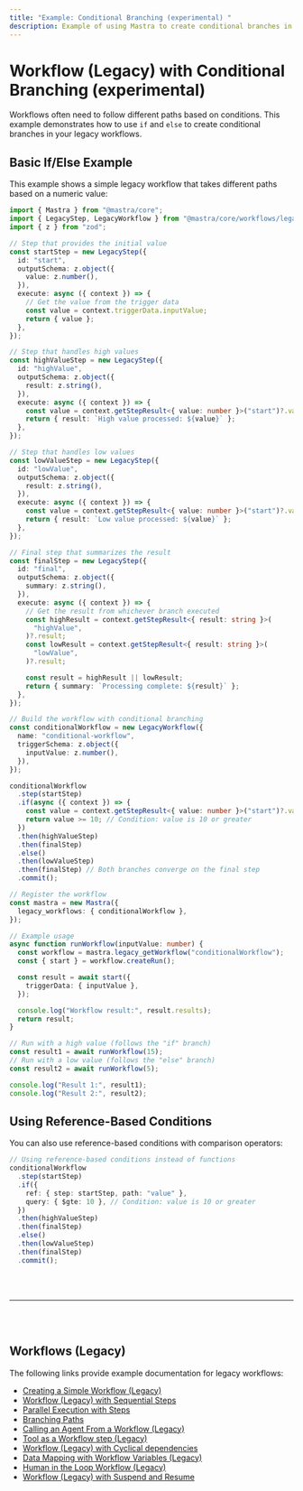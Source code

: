 ```yaml
---
title: "Example: Conditional Branching (experimental) "
description: Example of using Mastra to create conditional branches in legacy workflows using if/else statements.
---
```



# Workflow (Legacy) with Conditional Branching (experimental)

Workflows often need to follow different paths based on conditions. This example demonstrates how to use `if` and `else` to create conditional branches in your legacy workflows.

## Basic If/Else Example

This example shows a simple legacy workflow that takes different paths based on a numeric value:

```ts showLineNumbers copy
import { Mastra } from "@mastra/core";
import { LegacyStep, LegacyWorkflow } from "@mastra/core/workflows/legacy";
import { z } from "zod";

// Step that provides the initial value
const startStep = new LegacyStep({
  id: "start",
  outputSchema: z.object({
    value: z.number(),
  }),
  execute: async ({ context }) => {
    // Get the value from the trigger data
    const value = context.triggerData.inputValue;
    return { value };
  },
});

// Step that handles high values
const highValueStep = new LegacyStep({
  id: "highValue",
  outputSchema: z.object({
    result: z.string(),
  }),
  execute: async ({ context }) => {
    const value = context.getStepResult<{ value: number }>("start")?.value;
    return { result: `High value processed: ${value}` };
  },
});

// Step that handles low values
const lowValueStep = new LegacyStep({
  id: "lowValue",
  outputSchema: z.object({
    result: z.string(),
  }),
  execute: async ({ context }) => {
    const value = context.getStepResult<{ value: number }>("start")?.value;
    return { result: `Low value processed: ${value}` };
  },
});

// Final step that summarizes the result
const finalStep = new LegacyStep({
  id: "final",
  outputSchema: z.object({
    summary: z.string(),
  }),
  execute: async ({ context }) => {
    // Get the result from whichever branch executed
    const highResult = context.getStepResult<{ result: string }>(
      "highValue",
    )?.result;
    const lowResult = context.getStepResult<{ result: string }>(
      "lowValue",
    )?.result;

    const result = highResult || lowResult;
    return { summary: `Processing complete: ${result}` };
  },
});

// Build the workflow with conditional branching
const conditionalWorkflow = new LegacyWorkflow({
  name: "conditional-workflow",
  triggerSchema: z.object({
    inputValue: z.number(),
  }),
});

conditionalWorkflow
  .step(startStep)
  .if(async ({ context }) => {
    const value = context.getStepResult<{ value: number }>("start")?.value ?? 0;
    return value >= 10; // Condition: value is 10 or greater
  })
  .then(highValueStep)
  .then(finalStep)
  .else()
  .then(lowValueStep)
  .then(finalStep) // Both branches converge on the final step
  .commit();

// Register the workflow
const mastra = new Mastra({
  legacy_workflows: { conditionalWorkflow },
});

// Example usage
async function runWorkflow(inputValue: number) {
  const workflow = mastra.legacy_getWorkflow("conditionalWorkflow");
  const { start } = workflow.createRun();

  const result = await start({
    triggerData: { inputValue },
  });

  console.log("Workflow result:", result.results);
  return result;
}

// Run with a high value (follows the "if" branch)
const result1 = await runWorkflow(15);
// Run with a low value (follows the "else" branch)
const result2 = await runWorkflow(5);

console.log("Result 1:", result1);
console.log("Result 2:", result2);
```

## Using Reference-Based Conditions

You can also use reference-based conditions with comparison operators:

```ts showLineNumbers copy
// Using reference-based conditions instead of functions
conditionalWorkflow
  .step(startStep)
  .if({
    ref: { step: startStep, path: "value" },
    query: { $gte: 10 }, // Condition: value is 10 or greater
  })
  .then(highValueStep)
  .then(finalStep)
  .else()
  .then(lowValueStep)
  .then(finalStep)
  .commit();
```

<br />
<br />
<hr className="dark:border-[#404040] border-gray-300" />
<br />
<br />
<GithubLink
  link={
    "https://github.com/mastra-ai/mastra/blob/main/examples/basics/workflows-legacy/conditional-branching"
  }
/>

## Workflows (Legacy)

The following links provide example documentation for legacy workflows:

- [Creating a Simple Workflow (Legacy)](/examples/workflows_legacy/creating-a-workflow)
- [Workflow (Legacy) with Sequential Steps](/examples/workflows_legacy/sequential-steps)
- [Parallel Execution with Steps](/examples/workflows_legacy/parallel-steps)
- [Branching Paths](/examples/workflows_legacy/branching-paths)
- [Calling an Agent From a Workflow (Legacy)](/examples/workflows_legacy/calling-agent)
- [Tool as a Workflow step (Legacy)](/examples/workflows_legacy/using-a-tool-as-a-step)
- [Workflow (Legacy) with Cyclical dependencies](/examples/workflows_legacy/cyclical-dependencies)
- [Data Mapping with Workflow Variables (Legacy)](/examples/workflows_legacy/workflow-variables)
- [Human in the Loop Workflow (Legacy)](/examples/workflows_legacy/human-in-the-loop)
- [Workflow (Legacy) with Suspend and Resume](/examples/workflows_legacy/suspend-and-resume)
